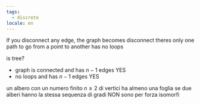 ```yaml
---
tags:
  - discrete
locale: en
---
```


If you disconnect any edge, the graph becomes disconnect
theres only one path to go from a point to another
has no loops

is tree?

- graph is connected and has $n-1$ edges YES
- no loops and has $n-1$ edges YES

un albero con un numero finito $n \ge 2$ di vertici ha almeno una foglia
se due alberi hanno la stessa sequenza di gradi NON sono per forza isomorfi
